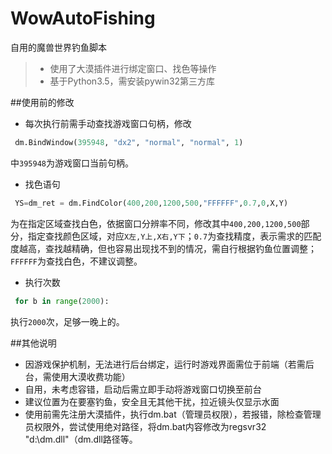 ﻿# WowAutoFishing
自用的魔兽世界钓鱼脚本

> * 使用了大漠插件进行绑定窗口、找色等操作
> * 基于Python3.5，需安装pywin32第三方库

##使用前的修改

 - 每次执行前需手动查找游戏窗口句柄，修改
```Python
 dm.BindWindow(395948, "dx2", "normal", "normal", 1)
```
  中`395948`为游戏窗口当前句柄。
 - 找色语句
```Python
 YS=dm_ret = dm.FindColor(400,200,1200,500,"FFFFFF",0.7,0,X,Y)
```
  为在指定区域查找白色，依据窗口分辨率不同，修改其中`400,200,1200,500`部分，指定查找颜色区域，对应`X左,Y上,X右,Y下`；`0.7`为查找精度，表示需求的匹配度越高，查找越精确，但也容易出现找不到的情况，需自行根据钓鱼位置调整；`FFFFFF`为查找白色，不建议调整。
 - 执行次数
```Python
 for b in range(2000):
```
 执行`2000`次，足够一晚上的。

##其他说明

 - 因游戏保护机制，无法进行后台绑定，运行时游戏界面需位于前端（若需后台，需使用大漠收费功能）
 - 自用，未考虑容错，启动后需立即手动将游戏窗口切换至前台
 - 建议位置为在要塞钓鱼，安全且无其他干扰，拉近镜头仅显示水面
 - 使用前需先注册大漠插件，执行dm.bat（管理员权限），若报错，除检查管理员权限外，尝试使用绝对路径，将dm.bat内容修改为regsvr32 "d:\dm.dll"（dm.dll路径等。
 
